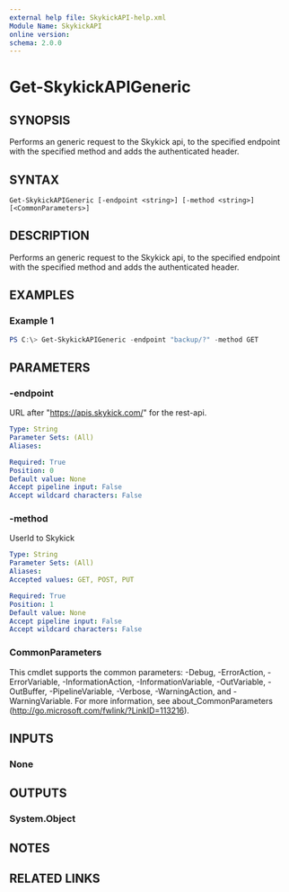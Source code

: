 ```yaml
---
external help file: SkykickAPI-help.xml
Module Name: SkykickAPI
online version:
schema: 2.0.0
---
```


# Get-SkykickAPIGeneric

## SYNOPSIS
Performs an generic request to the Skykick api, to the specified endpoint with the specified method and adds the authenticated header.

## SYNTAX

```
Get-SkykickAPIGeneric [-endpoint <string>] [-method <string>] [<CommonParameters>]
```

## DESCRIPTION
Performs an generic request to the Skykick api, to the specified endpoint with the specified method and adds the authenticated header.

## EXAMPLES

### Example 1
```powershell
PS C:\> Get-SkykickAPIGeneric -endpoint "backup/?" -method GET
```

## PARAMETERS

### -endpoint
URL after "https://apis.skykick.com/" for the rest-api.

```yaml
Type: String
Parameter Sets: (All)
Aliases:

Required: True
Position: 0
Default value: None
Accept pipeline input: False
Accept wildcard characters: False
```

### -method
UserId to Skykick

```yaml
Type: String
Parameter Sets: (All)
Aliases:
Accepted values: GET, POST, PUT

Required: True
Position: 1
Default value: None
Accept pipeline input: False
Accept wildcard characters: False
```

### CommonParameters
This cmdlet supports the common parameters: -Debug, -ErrorAction, -ErrorVariable, -InformationAction, -InformationVariable, -OutVariable, -OutBuffer, -PipelineVariable, -Verbose, -WarningAction, and -WarningVariable.
For more information, see about_CommonParameters (http://go.microsoft.com/fwlink/?LinkID=113216).

## INPUTS

### None

## OUTPUTS
### System.Object
## NOTES

## RELATED LINKS
